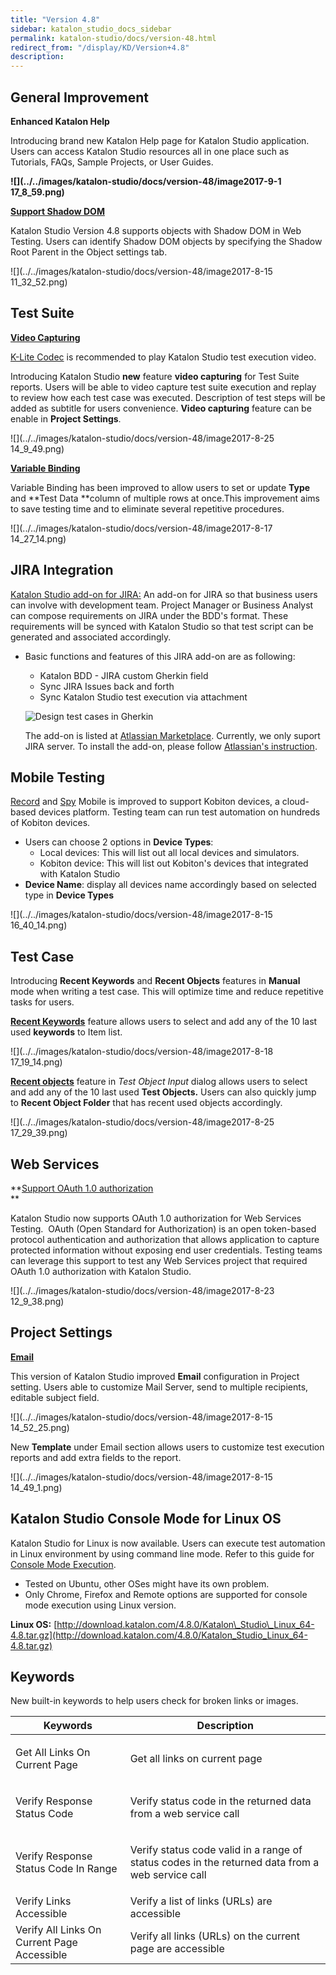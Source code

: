 ```yaml
---
title: "Version 4.8" 
sidebar: katalon_studio_docs_sidebar
permalink: katalon-studio/docs/version-48.html 
redirect_from: "/display/KD/Version+4.8" 
description: 
---
```

General Improvement
-------------------

**Enhanced Katalon Help**

Introducing brand new Katalon Help page for Katalon Studio application. Users can access Katalon Studio resources all in one place such as Tutorials, FAQs, Sample Projects, or User Guides.

**![](../../images/katalon-studio/docs/version-48/image2017-9-1 17_8_59.png)**

**[Support Shadow DOM](https://docs.katalon.com/display/KD/Working+with+Shadow+DOM+Objects)**

Katalon Studio Version 4.8 supports objects with Shadow DOM in Web Testing. Users can identify Shadow DOM objects by specifying the Shadow Root Parent in the Object settings tab.

![](../../images/katalon-studio/docs/version-48/image2017-8-15 11_32_52.png)

Test Suite
----------

[**Video Capturing**](https://docs.katalon.com/display/KD/Video+Capturing)

[K-Lite Codec](https://www.codecguide.com/download_kl.htm) is recommended to play Katalon Studio test execution video.

Introducing Katalon Studio **new** feature **video capturing** for Test Suite reports. Users will be able to video capture test suite execution and replay to review how each test case was executed. Description of test steps will be added as subtitle for users convenience. **Video capturing** feature can be enable in **Project Settings**.

![](../../images/katalon-studio/docs/version-48/image2017-8-25 14_9_49.png)

[**Variable Binding**](https://docs.katalon.com/display/KD/Execute+a+test+suite#Executeatestsuite-VariableBinding)

Variable Binding has been improved to allow users to set or update **Type** and **Test Data **column of multiple rows at once.This improvement aims to save testing time and to eliminate several repetitive procedures.

![](../../images/katalon-studio/docs/version-48/image2017-8-17 14_27_14.png)

JIRA Integration
----------------

[Katalon Studio add-on for JIRA:](/display/KD/Install+and+Use+Katalon%27s+JIRA+add-on) An add-on for JIRA so that business users can involve with development team. Project Manager or Business Analyst can compose requirements on JIRA under the BDD's format. These requirements will be synced with Katalon Studio so that test script can be generated and associated accordingly.

*   Basic functions and features of this JIRA add-on are as following:
    
    *   Katalon BDD - JIRA custom Gherkin field
    *   Sync JIRA Issues back and forth
    *   Sync Katalon Studio test execution via attachment
        
    
    ![Design test cases in Gherkin](../../images/katalon-studio/docs/version-48/17c5dea4-e386-499a-95e4-d2934f75fa70.png)  
    
    The add-on is listed at [Atlassian Marketplace](https://marketplace.atlassian.com/plugins/com.katalon.katalon-jira-plugin). Currently, we only suport JIRA server. To install the add-on, please follow [Atlassian's instruction](https://marketplace.atlassian.com/plugins/com.katalon.katalon-jira-plugin/server/installation).
    

Mobile Testing
--------------

[Record](https://docs.katalon.com/display/KD/Recording+Mobile+Test) and [Spy](https://docs.katalon.com/display/KD/Mobile+Object+Spy) Mobile is improved to support Kobiton devices, a cloud-based devices platform. Testing team can run test automation on hundreds of Kobiton devices.

*   Users can choose 2 options in **Device Types**:
    *   Local devices: This will list out all local devices and simulators.
    *   Kobiton device: This will list out Kobiton's devices that integrated with Katalon Studio
*   **Device Name**: display all devices name accordingly based on selected type in **Device Types**

![](../../images/katalon-studio/docs/version-48/image2017-8-15 16_40_14.png)

Test Case
---------

Introducing **Recent Keywords** and **Recent Objects** features in **Manual** mode when writing a test case. This will optimize time and reduce repetitive tasks for users.

**[Recent Keywords](https://docs.katalon.com/display/KD/Test+Case+Manual+View#TestCaseManualView-RecentKeywords)** feature allows users to select and add any of the 10 last used **keywords** to Item list.

![](../../images/katalon-studio/docs/version-48/image2017-8-18 17_19_14.png)

**[Recent objects](https://docs.katalon.com/display/KD/Test+Case+Manual+View#TestCaseManualView-RecentObjectsandObjectFolders)** feature in _Test Object Input_ dialog allows users to select and add any of the 10 last used **Test Objects.** Users can also quickly jump to **Recent Object Folder** that has recent used objects accordingly.

![](../../images/katalon-studio/docs/version-48/image2017-8-25 17_29_39.png)

Web Services
------------

**[Support OAuth 1.0 authorization](https://docs.katalon.com/display/KD/RESTful)  
**

Katalon Studio now supports OAuth 1.0 authorization for Web Services Testing.  OAuth (Open Standard for Authorization) is an open token-based protocol authentication and authorization that allows application to capture protected information without exposing end user credentials. Testing teams can leverage this support to test any Web Services project that required OAuth 1.0 authorization with Katalon Studio.

![](../../images/katalon-studio/docs/version-48/image2017-8-23 12_9_38.png)

Project Settings
----------------

**[Email](https://docs.katalon.com/display/KD/Emails+Settings)**

This version of Katalon Studio improved **Email** configuration in Project setting. Users able to customize Mail Server, send to multiple recipients, editable subject field.

![](../../images/katalon-studio/docs/version-48/image2017-8-15 14_52_25.png)

New **Template** under Email section allows users to customize test execution reports and add extra fields to the report.

![](../../images/katalon-studio/docs/version-48/image2017-8-15 14_49_1.png)

Katalon Studio Console Mode for Linux OS
----------------------------------------

Katalon Studio for Linux is now available. Users can execute test automation in Linux environment by using command line mode. Refer to this guide for [Console Mode Execution](https://docs.katalon.com/display/KD/Console+Mode+Execution).

*   Tested on Ubuntu, other OSes might have its own problem.
*   Only Chrome, Firefox and Remote options are supported for console mode execution using Linux version.

**Linux OS:** [http://download.katalon.com/4.8.0/Katalon\_Studio\_Linux_64-4.8.tar.gz](http://download.katalon.com/4.8.0/Katalon_Studio_Linux_64-4.8.tar.gz)

Keywords
--------

New built-in keywords to help users check for broken links or images.

<table><thead><tr><th>Keywords</th><th>Description</th></tr></thead><tbody><tr><td><p><a>Get All Links On Current Page</a></p></td><td><p>Get all links on current page</p></td></tr><tr><td><a>Verify Response Status Code</a></td><td><p>Verify status code in the returned data from a web service call</p></td></tr><tr><td><a>Verify Response Status Code In Range</a></td><td><p>Verify status code valid in a range of status codes in the returned data from a web service call</p></td></tr><tr><td><a>Verify Links Accessible</a></td><td>Verify a list of links (URLs) are accessible</td></tr><tr><td><a>Verify All Links On Current Page Accessible</a></td><td>Verify all links (URLs) on the current page are accessible</td></tr></tbody></table>